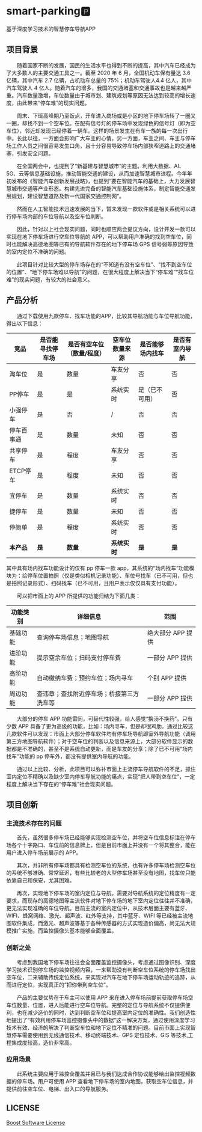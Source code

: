 # smart-parking🅿

基于深度学习技术的智慧停车导航APP

## 项目背景
&emsp;&emsp;随着国家不断的发展，国民的生活水平也得到不断的提高，其中汽车已经成为了大多数人的主要交通工具之一。截至 2020 年 6 月，全国机动车保有量达 3.6 亿辆，其中汽车 2.7 亿辆，占机动车总量的 75%；机动车驾驶人4.4 亿人，其中汽车驾驶人 4 亿人。随着汽车的增多，我国的交通堵塞和交通事故也是越来越严重。汽车数量激增，车位数量由于城市划、建筑规划等原因无法达到较高的增长速度，由此带来“停车难”的现实问题。

&emsp;&emsp;周末、下班高峰期乃至饭点，开车进入商场或是小区的地下停车场转了一圈又一圈，却找不到一个空车位。在配有信号灯的停车场中发现绿色的信号灯（即为空车位），邻近却发现已经停着一辆车。这样的场景发生在有车一族的每一次出行中。长此以往，一方面会影响广大车主的心情，另一方面，车主之间、车主与停车场工作人员之间很容易发生口角，且十分容易导致停车场内部狭窄道路上的交通堵塞，引发安全问题。

&emsp;&emsp;在全国两会中，也提到了“新基建与智慧城市”的主题。利用大数据、AI、5G、云等信息基础设施，推动智能交通的建设，从而加速智慧城市进程。今年年初发布的《智能汽车创新发展战略》，也提到“要在智能汽车的基础上，大力发展智慧城市交通等产业形态。构建先进完备的智能汽车基础设施体系，制定智能交通发展规划，建设智慧道路及新一代国家交通控制网”。

&emsp;&emsp;然而在人工智能技术迅速发展的当下，暂未发现一款软件或是相关系统可以进行停车场内部的车位导航以及空车位判断。

&emsp;&emsp;因此，针对以上社会现实问题，同时也顺应两会提议方向，设计开发一款可以实现在地下停车场进行空车位导航的 APP，可以帮助用户准确的找到空车位，同时也能解决高德地图等已有的导航软件存在的地下停车场 GPS 信号弱等原因导致的室内定位不准确的问题。

&emsp;&emsp;此项目针对比较大型的停车场存在的“不知道有没有空车位”、“找不到空车位的位置”、“地下停车场难以导航”的问题，在很大程度上解决当下“停车难”“找车位难”的现实问题，有较大的社会意义。

## 产品分析
&emsp;&emsp;通过下载使用九款停车、找车功能的APP，比较其导航功能与车位导航功能，得出以下信息：
<div align="center">

|竞品|是否能寻找停车场|是否有空车位（数量/程度）|空车位数量来源|是否能够场内找车|是否有室内导航|
|--|--|--|--|--|--|
|淘车位|是|数量|车友分享|否|否|
|PP停车|是|是|系统实时|是（已不可用）|否|
|小强停车|是|否|/|否|否|
|停车百事通|是|数量|未知|否|否|
|共享停车|是|程度|车友分享|否|否|
|ETCP停车|是|程度|未知|否|否|
|宜停车|是|数量|系统实时|否|否|
|捷停车|是|数量|未知|否|否|
|停简单|是|程度|系统实时|否|否|
|**本产品**|**是**|**数量**|**系统实时**|**是**|**是**|

</div>
其中具有场内找车功能设计的仅有 pp 停车一款 app，其系统的“场内找车”功能模块为：给停车位置拍照（仅是类似相机记录功能）、车位号找车（已不可用，但也是拍照记录形式）、扫码找车（已不可用，且用户表示仅仅具有支付功能）。

&emsp;&emsp;可以把市面上的 APP 所提供的功能归结为下面几类：
<div align="center">

|功能类别|详细信息|范围|
|--|--|--|
|基础功能|查询停车场信息；地图导航|绝大部分 APP 提供|
|进阶功能|提示空余车位；扫码支付停车费|一部分 APP 提供|
|高阶功能|自动缴纳车费；预约车位；场内寻车|个别 APP 提供|
|周边功能|查违章；查找附近停车场；桥接第三方洗车等|一部分 APP 提供|

</div>
&emsp;&emsp;大部分的停车 APP 功能雷同，可替代性较强，给人感觉“换汤不换药”。只有少数 APP 具备了更为高级的功能，比如：场内寻车，但是却很鸡肋。通过比较这几款软件可以发现：市面上大部分停车软件均有停车场导航即室外导航功能（调用第三方地图导航软件）；对于空车位的判断以及信息来源上，大部分软件显示的数据都是不准确的，甚至不是系统自动更新，而是车友的分享；除了已不可用“场内找车”功能的 pp 停车外，都没有提供室内导航的功能。

&emsp;&emsp;通过以上比较、分析，此项目可以弥补市面上主流停车导航软件的不足，抓住室内定位不精确以及缺少室内停车导航功能的痛点，实现“把人带到空车位”，一定程度上解决当下存在的“停车难”社会现实问题。

## 项目创新
### 主流技术存在的问题

&emsp;&emsp;首先，虽然很多停车场已经能够实现检测空车位，并将空车位信息标注在停车场各个十字路口、车位前的信息牌上，但是目前市面上并没有一个将其整合，能在用户进入停车场前展示的 APP。

&emsp;&emsp;其次，并非所有停车场都具有检测空车位的系统，也有许多停车场检测空车位的系统不够准确、常常延迟，有些比较老的大型停车场甚至没有地图，找车位只能依靠自己和保安，尤其困难。

&emsp;&emsp;再次，实现地下停车场的室内定位与导航，需要对导航系统的定位精度有一定要求，而现存的高德地图等主流软件对地下停车场的地下室内定位往往并不准确，更无法实现准确的车位导航。目前主流的室内定位中，从技术层面主要有蓝牙、WIFI、蜂窝网络、激光、超声波、红外等支持，其中蓝牙、WIFI 等已经被主流地图软件集成，而激光、超声波等基于各种传感器的方式实现造价偏高，尚无法大规模推广实施，而监控摄像头基本能够全面覆盖。

### 创新之处

&emsp;&emsp;考虑到我国地下停车场往往会全面覆盖监控摄像头，考虑通过图像识别、深度学习技术识别停车场的监控视频内容，一来帮助没有判断空车位系统的停车场找出空车位，二来辅助传统定位系统，来实现对汽车在地下停车场运动轨迹的追踪，从而进行定位，实现真正的“把你带到空车位”。

&emsp;&emsp;产品的主要优势在于车主可以使用 APP 来在进入停车场前提前获取停车场空车位数量、位置，进入后能进行空车位导航。完整的定位与导航系统不仅提供便利，也在减少造价的同时，达到判断空车位和提高室内定位的准确性。我们创造性地提出了“有效利用停车场监控摄像头中的数据”这一解决方案，通过使用深度学习技术有效、经济的解决了判断空车位和地下定位不精准的问题。目前市面上实现智慧停车需要使用到无线通信技术、移动终端技术、GPS 定位技术、GIS 等技术,工程集成度较高，造价非常高。

### 应用场景

&emsp;&emsp;此系统主要应用于监控全覆盖并且已与我们达成合作协议能够给出监控视频数据的停车场。用户可使用 APP 查看地下停车场的室内地图，获取空车位信息，并提供前往空车位、电梯、出入口的导航服务。

## LICENSE
[Boost Software License](./LICENSE)